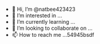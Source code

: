 - 👋 Hi, I’m @natbee423423
- 👀 I’m interested in ...
- 🌱 I’m currently learning ...
- 💞️ I’m looking to collaborate on ...
- 📫 How to reach me ...54945bsdf

<!---
natbee423423/natbee423423 is a ✨ special ✨ repository because its `README.md` (this file) appears on your GitHub profile.
You can click the Preview link to take a look at your changes.
--->
